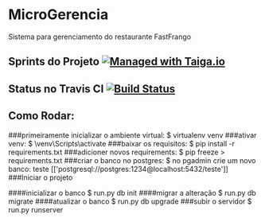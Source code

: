 ﻿# MicroGerencia
Sistema para gerenciamento do restaurante FastFrango

## Sprints do Projeto [![Managed with Taiga.io](https://img.shields.io/badge/managed%20with-TAIGA.io-709f14.svg)](https://tree.taiga.io/project/amandapersampa-amandapersampamicrogerencia/backlog/ "Managed with Taiga.io")

## Status no Travis CI [![Build Status](https://travis-ci.org/amandapersampa/MicroGerencia.svg)](https://travis-ci.org/amandapersampa/MicroGerencia)

## Como Rodar:


###primeiramente inicializar o ambiente virtual:
	$ virtualenv venv
###ativar venv:
	$ \venv\Scripts\activate
###baixar os requisitos:
	$ pip install -r requirements.txt
###adicioner novos requirements:
	$ pip freeze > requirements.txt
###criar o banco no postgres:
	$ no pgadmin crie um novo banco: teste
		[['postgresql://postgres:1234@localhost:5432/teste']]	
###Iniciar o projeto


####inicializar o banco
	$ run.py db init
####migrar a alteração
 	$ run.py db migrate 
####atualizar o banco
	$ run.py db upgrade
###subir o servidor
	$ run.py runserver

